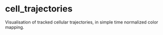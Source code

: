 # cell_trajectories
Visualisation of tracked cellular trajectories, in simple time normalized color mapping. 
